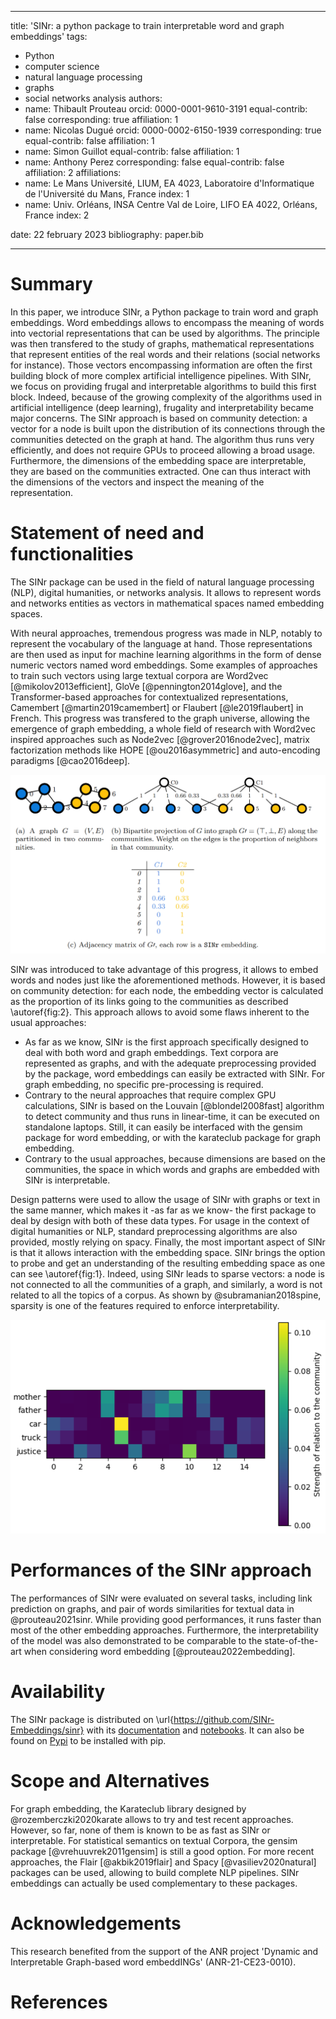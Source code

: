 
---
title: 'SINr: a python package to train interpretable word
and graph embeddings'
tags:
  - Python
  - computer science
  - natural language processing
  - graphs
  - social networks analysis
authors:
  - name: Thibault Prouteau
    orcid:  0000-0001-9610-3191
    equal-contrib: false
    corresponding: true
    affiliation: 1
  - name: Nicolas Dugué
    orcid:  0000-0002-6150-1939
    corresponding: true
    equal-contrib: false
    affiliation: 1
  - name: Simon Guillot
    equal-contrib: false
    affiliation: 1
  - name: Anthony Perez
    corresponding: false
    equal-contrib: false
    affiliation: 2
affiliations:
 - name: Le Mans Université, LIUM, EA 4023, Laboratoire d'Informatique de l'Université du Mans, France
   index: 1
 - name: Univ. Orléans, INSA Centre Val de Loire, LIFO EA 4022, Orléans, France
   index: 2

date: 22 february 2023
bibliography: paper.bib

---

# Summary

In this paper, we introduce SINr, a Python package to train word and graph embeddings. Word embeddings allows to encompass the meaning of words into vectorial representations that can be used by algorithms. The principle was then transfered to the study of graphs, mathematical representations that represent entities of the real words and their relations (social networks for instance). Those vectors encompassing information are often the first building block of more complex artificial intelligence pipelines. With SINr, we focus on providing frugal and interpretable algorithms to build this first block. Indeed, because of the growing complexity of the algorithms used in artificial intelligence (deep learning), frugality and interpretability became major concerns. The SINr approach is based on community detection: a vector for a node is built upon the distribution of its connections through the communities detected on the graph at hand. The algorithm thus runs very efficiently, and does not require GPUs to proceed allowing a broad usage. Furthermore, the dimensions of the embedding space are interpretable, they are based on the communities extracted. One can thus interact with the dimensions of the vectors and inspect the meaning of the representation. 


# Statement of need and functionalities

The SINr package can be used in the field of natural language processing (NLP), digital humanities, or networks analysis. It allows to represent words and networks entities as vectors in mathematical spaces named embedding spaces.

With neural approaches, tremendous progress was made in NLP, notably to represent the vocabulary of the language at hand. Those representations are then used as input for machine learning algorithms in the form of dense numeric vectors named word embeddings. Some examples of approaches to train such vectors using large textual corpora are Word2vec [@mikolov2013efficient], GloVe [@pennington2014glove], and the Transformer-based approaches for contextualized representations, Camembert [@martin2019camembert] or Flaubert [@le2019flaubert] in French. This progress was transfered to the graph universe, allowing the emergence of graph embedding, a whole field of research with Word2vec inspired approaches such as Node2vec [@grover2016node2vec], matrix factorization methods like HOPE [@ou2016asymmetric] and auto-encoding paradigms [@cao2016deep].

![Illustration of SINr, vertices are represented based on the communities they are linked to. \label{fig:2}](sinr_working.png)

SINr was introduced to take advantage of this progress, it allows to embed words and nodes just like the aforementioned methods. However, it is based on community detection: for each node, the embedding vector is calculated as the proportion of its links going to the communities as described \autoref{fig:2}. This approach allows to avoid some flaws inherent to the usual approaches:

- As far as we know, SINr is the first approach specifically designed to deal with both word and graph embeddings. Text corpora are represented as graphs, and with the adequate preprocessing provided by the package, word embeddings can easily be extracted with SINr. For graph embedding, no specific pre-processing is required.
- Contrary to the neural approaches that require complex GPU calculations, SINr is based on the Louvain [@blondel2008fast]
 algorithm to detect community and thus runs in linear-time, it can be executed on standalone laptops. Still, it can easily be interfaced with the gensim package for word embedding, or with the karateclub package for graph embedding.
- Contrary to the usual approaches, because dimensions are based on the communities, the space in which words and graphs are embedded with SINr is interpretable.

Design patterns were used to allow the usage of SINr with graphs or text in the same manner, which makes it -as far as we know- the first package to deal by design with both of these data types. For usage in the context of digital humanities or NLP, standard preprocessing algorithms are also provided, mostly relying on spacy. Finally, the most important aspect of SINr is that it allows interaction with the embedding space. SINr brings the option to probe and get an understanding of the resulting embedding space as one can see \autoref{fig:1}. Indeed, using SINr leads to sparse vectors: a node is not connected to all the communities of a graph, and similarly, a word is not related to all the topics of a corpus. As shown by @subramanian2018spine, sparsity is one of the features required to enforce interpretability. 

![Using the visualization features of the package, one can see that related words have non-zero values for the same dimensions (abscissa), mother and father for dimensions 4, 7, 8, 9 and 11 for instance. The non-zero dimensions are distinct when comparing mother and car that are unrelated.\label{fig:1}](sinr.png)




# Performances of the SINr approach
The performances of SINr were evaluated on several tasks, including link prediction on graphs, and pair of words similarities for textual data in @prouteau2021sinr. While providing good performances, it runs faster than most of the other embedding approaches. Furthermore, the interpretability of the model was also demonstrated to be comparable to the state-of-the-art when considering word embedding [@prouteau2022embedding]. 

# Availability

The SINr package is distributed on \url{https://github.com/SINr-Embeddings/sinr} with its [documentation](https://sinr-embeddings.github.io/sinr/) and [notebooks](https://github.com/SINr-Embeddings/sinr/tree/main/notebooks). It can also be found on [Pypi](https://pypi.org/project/sinr/) to be installed with pip.

# Scope and Alternatives

For graph embedding, the Karateclub library designed by @rozemberczki2020karate allows to try and test recent approaches. However, so far, none of them is known to be as fast as SINr or interpretable. For statistical semantics on textual Corpora, the gensim package [@vrehuuvrek2011gensim] is still a good option. For more recent approaches, the Flair [@akbik2019flair] and Spacy [@vasiliev2020natural] packages can be used, allowing to build complete NLP pipelines. SINr embeddings can actually be used complementary to these packages.



# Acknowledgements

This research benefited from the support of the ANR project 'Dynamic and Interpretable Graph-based word embeddINGs' (ANR-21-CE23-0010).

# References

